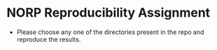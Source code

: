 # NORP Reproducibility Assignment

* Please choose any one of the directories present in the repo and reproduce the results.

